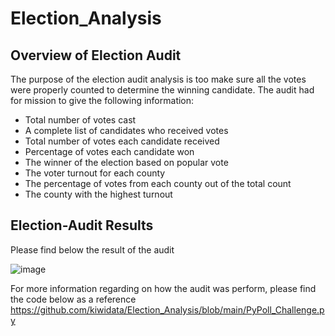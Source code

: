 # Election_Analysis

## Overview of Election Audit

The purpose of the election audit analysis is too make sure all the votes were properly counted to determine the winning candidate. The audit had for mission to give the following information:

- Total number of votes cast
- A complete list of candidates who received votes
- Total number of votes each candidate received
- Percentage of votes each candidate won
- The winner of the election based on popular vote
- The voter turnout for each county
- The percentage of votes from each county out of the total count
- The county with the highest turnout

## Election-Audit Results
Please find below the result of the audit

![image](https://user-images.githubusercontent.com/111706055/190929168-7fe93d1a-fed5-4016-b39c-64da38bc1b18.png)

For more information regarding on how the audit was perform, please find the code below as a reference
https://github.com/kiwidata/Election_Analysis/blob/main/PyPoll_Challenge.py
